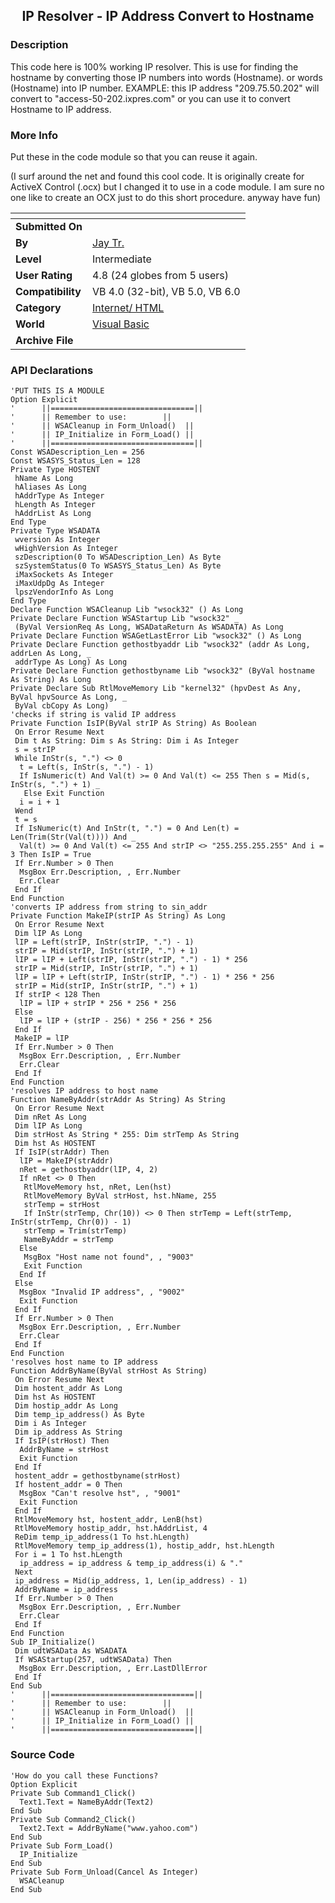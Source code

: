 ﻿<div align="center">

## IP Resolver \- IP Address Convert to Hostname


</div>

### Description

This code here is 100% working IP resolver. This is use for finding the hostname by converting those IP numbers into words (Hostname). or words (Hostname) into IP number. EXAMPLE: this IP address "209.75.50.202" will convert to "access-50-202.ixpres.com" or you can use it to convert Hostname to IP address.
 
### More Info
 
Put these in the code module so that you can reuse it again.

(I surf around the net and found this cool code. It is originally create for ActiveX Control (.ocx) but I changed it to use in a code module. I am sure no one like to create an OCX just to do this short procedure. anyway have fun)


<span>             |<span>
---                |---
**Submitted On**   |
**By**             |[Jay Tr\.](https://github.com/Planet-Source-Code/PSCIndex/blob/master/ByAuthor/jay-tr.md)
**Level**          |Intermediate
**User Rating**    |4.8 (24 globes from 5 users)
**Compatibility**  |VB 4\.0 \(32\-bit\), VB 5\.0, VB 6\.0
**Category**       |[Internet/ HTML](https://github.com/Planet-Source-Code/PSCIndex/blob/master/ByCategory/internet-html__1-34.md)
**World**          |[Visual Basic](https://github.com/Planet-Source-Code/PSCIndex/blob/master/ByWorld/visual-basic.md)
**Archive File**   |[](https://github.com/Planet-Source-Code/jay-tr-ip-resolver-ip-address-convert-to-hostname__1-5371/archive/master.zip)

### API Declarations

```
'PUT THIS IS A MODULE
Option Explicit
'      ||================================||
'      || Remember to use:        ||
'      || WSACleanup in Form_Unload()  ||
'      || IP_Initialize in Form_Load() ||
'      ||================================||
Const WSADescription_Len = 256
Const WSASYS_Status_Len = 128
Private Type HOSTENT
 hName As Long
 hAliases As Long
 hAddrType As Integer
 hLength As Integer
 hAddrList As Long
End Type
Private Type WSADATA
 wversion As Integer
 wHighVersion As Integer
 szDescription(0 To WSADescription_Len) As Byte
 szSystemStatus(0 To WSASYS_Status_Len) As Byte
 iMaxSockets As Integer
 iMaxUdpDg As Integer
 lpszVendorInfo As Long
End Type
Declare Function WSACleanup Lib "wsock32" () As Long
Private Declare Function WSAStartup Lib "wsock32" _
 (ByVal VersionReq As Long, WSADataReturn As WSADATA) As Long
Private Declare Function WSAGetLastError Lib "wsock32" () As Long
Private Declare Function gethostbyaddr Lib "wsock32" (addr As Long, addrLen As Long, _
 addrType As Long) As Long
Private Declare Function gethostbyname Lib "wsock32" (ByVal hostname As String) As Long
Private Declare Sub RtlMoveMemory Lib "kernel32" (hpvDest As Any, ByVal hpvSource As Long, _
 ByVal cbCopy As Long)
'checks if string is valid IP address
Private Function IsIP(ByVal strIP As String) As Boolean
 On Error Resume Next
 Dim t As String: Dim s As String: Dim i As Integer
 s = strIP
 While InStr(s, ".") <> 0
  t = Left(s, InStr(s, ".") - 1)
  If IsNumeric(t) And Val(t) >= 0 And Val(t) <= 255 Then s = Mid(s, InStr(s, ".") + 1) _
   Else Exit Function
  i = i + 1
 Wend
 t = s
 If IsNumeric(t) And InStr(t, ".") = 0 And Len(t) = Len(Trim(Str(Val(t)))) And _
  Val(t) >= 0 And Val(t) <= 255 And strIP <> "255.255.255.255" And i = 3 Then IsIP = True
 If Err.Number > 0 Then
  MsgBox Err.Description, , Err.Number
  Err.Clear
 End If
End Function
'converts IP address from string to sin_addr
Private Function MakeIP(strIP As String) As Long
 On Error Resume Next
 Dim lIP As Long
 lIP = Left(strIP, InStr(strIP, ".") - 1)
 strIP = Mid(strIP, InStr(strIP, ".") + 1)
 lIP = lIP + Left(strIP, InStr(strIP, ".") - 1) * 256
 strIP = Mid(strIP, InStr(strIP, ".") + 1)
 lIP = lIP + Left(strIP, InStr(strIP, ".") - 1) * 256 * 256
 strIP = Mid(strIP, InStr(strIP, ".") + 1)
 If strIP < 128 Then
  lIP = lIP + strIP * 256 * 256 * 256
 Else
  lIP = lIP + (strIP - 256) * 256 * 256 * 256
 End If
 MakeIP = lIP
 If Err.Number > 0 Then
  MsgBox Err.Description, , Err.Number
  Err.Clear
 End If
End Function
'resolves IP address to host name
Function NameByAddr(strAddr As String) As String
 On Error Resume Next
 Dim nRet As Long
 Dim lIP As Long
 Dim strHost As String * 255: Dim strTemp As String
 Dim hst As HOSTENT
 If IsIP(strAddr) Then
  lIP = MakeIP(strAddr)
  nRet = gethostbyaddr(lIP, 4, 2)
  If nRet <> 0 Then
   RtlMoveMemory hst, nRet, Len(hst)
   RtlMoveMemory ByVal strHost, hst.hName, 255
   strTemp = strHost
   If InStr(strTemp, Chr(10)) <> 0 Then strTemp = Left(strTemp, InStr(strTemp, Chr(0)) - 1)
   strTemp = Trim(strTemp)
   NameByAddr = strTemp
  Else
   MsgBox "Host name not found", , "9003"
   Exit Function
  End If
 Else
  MsgBox "Invalid IP address", , "9002"
  Exit Function
 End If
 If Err.Number > 0 Then
  MsgBox Err.Description, , Err.Number
  Err.Clear
 End If
End Function
'resolves host name to IP address
Function AddrByName(ByVal strHost As String)
 On Error Resume Next
 Dim hostent_addr As Long
 Dim hst As HOSTENT
 Dim hostip_addr As Long
 Dim temp_ip_address() As Byte
 Dim i As Integer
 Dim ip_address As String
 If IsIP(strHost) Then
  AddrByName = strHost
  Exit Function
 End If
 hostent_addr = gethostbyname(strHost)
 If hostent_addr = 0 Then
  MsgBox "Can't resolve hst", , "9001"
  Exit Function
 End If
 RtlMoveMemory hst, hostent_addr, LenB(hst)
 RtlMoveMemory hostip_addr, hst.hAddrList, 4
 ReDim temp_ip_address(1 To hst.hLength)
 RtlMoveMemory temp_ip_address(1), hostip_addr, hst.hLength
 For i = 1 To hst.hLength
  ip_address = ip_address & temp_ip_address(i) & "."
 Next
 ip_address = Mid(ip_address, 1, Len(ip_address) - 1)
 AddrByName = ip_address
 If Err.Number > 0 Then
  MsgBox Err.Description, , Err.Number
  Err.Clear
 End If
End Function
Sub IP_Initialize()
 Dim udtWSAData As WSADATA
 If WSAStartup(257, udtWSAData) Then
  MsgBox Err.Description, , Err.LastDllError
 End If
End Sub
'      ||================================||
'      || Remember to use:        ||
'      || WSACleanup in Form_Unload()  ||
'      || IP_Initialize in Form_Load() ||
'      ||================================||
```


### Source Code

```
'How do you call these Functions?
Option Explicit
Private Sub Command1_Click()
  Text1.Text = NameByAddr(Text2)
End Sub
Private Sub Command2_Click()
  Text2.Text = AddrByName("www.yahoo.com")
End Sub
Private Sub Form_Load()
  IP_Initialize
End Sub
Private Sub Form_Unload(Cancel As Integer)
  WSACleanup
End Sub
```

